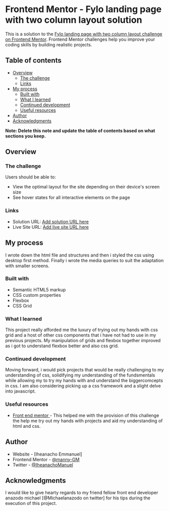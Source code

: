 # Frontend Mentor - Fylo landing page with two column layout solution

This is a solution to the [Fylo landing page with two column layout challenge on Frontend Mentor](https://www.frontendmentor.io/challenges/fylo-landing-page-with-two-column-layout-5ca5ef041e82137ec91a50f5). Frontend Mentor challenges help you improve your coding skills by building realistic projects. 

## Table of contents

- [Overview](#overview)
  - [The challenge](#the-challenge)
  - [Links](#links)
- [My process](#my-process)
  - [Built with](#built-with)
  - [What I learned](#what-i-learned)
  - [Continued development](#continued-development)
  - [Useful resources](#useful-resources)
- [Author](#author)
- [Acknowledgments](#acknowledgments)

**Note: Delete this note and update the table of contents based on what sections you keep.**

## Overview

### The challenge

Users should be able to:

- View the optimal layout for the site depending on their device's screen size
- See hover states for all interactive elements on the page

### Links

- Solution URL: [Add solution URL here](https://your-solution-url.com)
- Live Site URL: [Add live site URL here](https://your-live-site-url.com)

## My process
I wrote down the html file and structures and then i styled the css using desktop first method. Finally i wrote the media queries to suit the adaptation with smaller screens.

### Built with

- Semantic HTML5 markup
- CSS custom properties
- Flexbox
- CSS Grid

### What I learned

This project really afforded me the luxury of trying out my hands with css grid and a host of other css components that i have not had to use in my previous projects.
My manipulation of grids and flexbox together improved as i got to understand flexbox better and also css grid.

### Continued development

Moving forward, i would pick projects that would be really challenging to my understanding of css, solidifying my understanding of the fundsmentals while allowing my to try my hands with and understand the biggercomcepts in css. I am also considering picking up a css framework and a slight delve into javascript.

### Useful resources

- [Front end mentor ](https://www.frontendmentor.com) - This helped me with the provision of this challenge the help me try out my hands with projects and aid my understanding of html and css.

## Author

- Website - [Iheanacho Emmanuel]
- Frontend Mentor - [@manny-GM](https://www.frontendmentor.io/profile/manny-GM)
- Twitter - [@IheanachoManuel](https://www.twitter.com/iheanachoManuel)

## Acknowledgments
I would like to give hearty regards to my friend fellow front end developer anazodo michael [@Michaelanazodo on twitter] for his tips during the execution of this project. 
